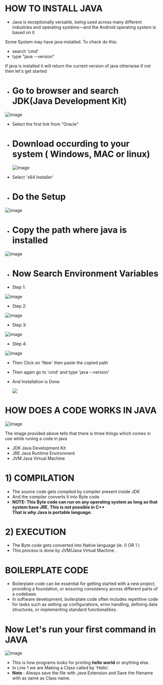 # HOW TO INSTALL JAVA

-  Java is exceptionally versatile, being used across many different industries and operating systems—and the Android operating system is based on it

Some System may have java installed.
To check do this:
- search 'cmd'
- type "java --version"

If java is installed it will return the current version of java otherwise if not then let's get started 

- # Go to browser and search JDK(Java Development Kit)

![image](https://github.com/Ayus0721/JAVA/assets/147092631/b86fce90-1245-4c3d-95f5-000d0f7642d2)

- Select the first link from "Oracle" 

- # Download occurding to your system ( Windows, MAC or linux)
  ![image](https://github.com/Ayus0721/JAVA/assets/147092631/ddfb1fd8-cb22-41d1-a7af-31758af0a8b4)

- Select 'x64 Installer'


- # Do the Setup

![image](https://github.com/Ayus0721/JAVA/assets/147092631/ef0676b5-db86-4cd1-b3f5-b243b8caa81d)

- # Copy the path where java is installed

![image](https://github.com/Ayus0721/JAVA/assets/147092631/c85a4d3c-ee2e-42a8-856a-5e6497b5df99)

- # Now Search Environment Variables
- Step 1:

![image](https://github.com/Ayus0721/JAVA/assets/147092631/bf9786e8-8349-4b71-ac9a-3039f39c8cea)

- Step 2:

![image](https://github.com/Ayus0721/JAVA/assets/147092631/b88c0c4b-83f1-4f3c-bacc-2004f7bc26b4)

- Step 3:
  
![image](https://github.com/Ayus0721/JAVA/assets/147092631/91e5fe31-1ac4-4609-9b13-0dacb2611448)

- Step 4:
  
![image](https://github.com/Ayus0721/JAVA/assets/147092631/1d8bff83-4430-4376-a82d-267aba22121d)

- Then Click on 'New' then paste the copied path
- Then again go to 'cmd' and type 'java --version'
- And Installation is Done

  <img src="https://media1.tenor.com/m/CW3dv0a1Hf4AAAAC/mission-complete-spongebob.gif"/>


# HOW DOES A CODE WORKS IN JAVA


![image](https://github.com/Ayus0721/JAVA/assets/147092631/1074b3e4-f838-4b2d-aa62-9bb79c438107)

The image provided above tells that there  is three things which comes in use while runing a code in java 
- JDK Java Development Kit
- JRE Java Runtime Environment 
- JVM Java Virtual Machine

# 1) COMPILATION   

- The source code gets compiled by compiler present inside JDK
- And the compiler converts it into Byte code
- <b>NOTE: This Byte code can run on any operating system as long as that system have JRE. This is not possible in C++<br> That is why Java is portable language. </b> 

    
# 2) EXECUTION 

- The Byte code gets converted into Native language (ie. 0 OR 1 )
- This process is done by JVM(Java Virtual Machine .

# BOILERPLATE CODE

- Boilerplate code can be essential for getting started with a new project, providing a foundation, or ensuring consistency across different parts of a codebase.
- In software development, boilerplate code often includes repetitive code for tasks such as setting up configurations, error handling, defining data structures, or implementing standard functionalities.

# Now Let's run your first command in JAVA


 ![image](https://github.com/Ayus0721/JAVA/assets/147092631/475ba8fd-2b0a-4849-9a4c-abf5bbb535d5)

 - This is how programs looks for printing **hello world** or anything else.
 - In Line 1 we are Making a Class called by 'Hello'.
 - **Note** : Always save the file with *.java* Extension and Save the filename with as same as Class name.






  
